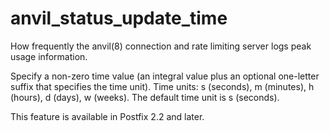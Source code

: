# anvil_status_update_time 


How frequently the anvil(8) connection and rate limiting server
logs peak usage information.


 Specify a non-zero time value (an integral value plus an optional
one-letter suffix that specifies the time unit).  Time units: s
(seconds), m (minutes), h (hours), d (days), w (weeks).
The default time unit is s (seconds).  


This feature is available in Postfix 2.2 and later.



